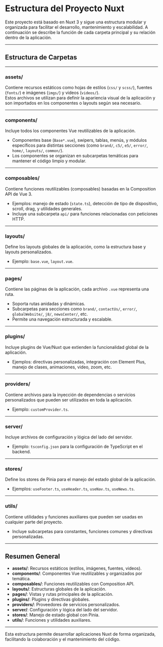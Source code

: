 # Estructura del Proyecto Nuxt

Este proyecto está basado en Nuxt 3 y sigue una estructura modular y organizada para facilitar el desarrollo, mantenimiento y escalabilidad. A continuación se describe la función de cada carpeta principal y su relación dentro de la aplicación.

---

## Estructura de Carpetas

---

### assets/

Contiene recursos estáticos como hojas de estilos (`css/` y `scss/`), fuentes (`fonts/`) e imágenes (`imgs/`) y videos (`videos/`).  
Estos archivos se utilizan para definir la apariencia visual de la aplicación y son importados en los componentes o layouts según sea necesario.

---

### components/

Incluye todos los componentes Vue reutilizables de la aplicación.  
- Componentes base (`Base*.vue`), swipers, tablas, menús, y módulos específicos para distintas secciones (como `brand/`, `c5/`, `e5/`, `error/`, `home/`, `layouts/`, `common/`).
- Los componentes se organizan en subcarpetas temáticas para mantener el código limpio y modular.

---

### composables/

Contiene funciones reutilizables (composables) basadas en la Composition API de Vue 3.  
- Ejemplos: manejo de estado (`state.ts`), detección de tipo de dispositivo, scroll, drag, y utilidades generales.
- Incluye una subcarpeta `api/` para funciones relacionadas con peticiones HTTP.

---

### layouts/

Define los layouts globales de la aplicación, como la estructura base y layouts personalizados.  
- Ejemplo: `base.vue`, `layout.vue`.

---

### pages/

Contiene las páginas de la aplicación, cada archivo `.vue` representa una ruta.  
- Soporta rutas anidadas y dinámicas.
- Subcarpetas para secciones como `brand/`, `contactUs/`, `error/`, `globalWebsite/`, `j8/`, `newsCenter/`, etc.
- Permite una navegación estructurada y escalable.

---

### plugins/

Incluye plugins de Vue/Nuxt que extienden la funcionalidad global de la aplicación.  
- Ejemplos: directivas personalizadas, integración con Element Plus, manejo de clases, animaciones, video, zoom, etc.

---

### providers/

Contiene archivos para la inyección de dependencias o servicios personalizados que pueden ser utilizados en toda la aplicación.  
- Ejemplo: `customProvider.ts`.

---

### server/

Incluye archivos de configuración y lógica del lado del servidor.  
- Ejemplo: `tsconfig.json` para la configuración de TypeScript en el backend.

---

### stores/

Define los stores de Pinia para el manejo del estado global de la aplicación.  
- Ejemplos: `useFooter.ts`, `useHeader.ts`, `useNav.ts`, `useNews.ts`.

---

### utils/

Contiene utilidades y funciones auxiliares que pueden ser usadas en cualquier parte del proyecto.  
- Incluye subcarpetas para constantes, funciones comunes y directivas personalizadas.

---

## Resumen General

- **assets/**: Recursos estáticos (estilos, imágenes, fuentes, videos).
- **components/**: Componentes Vue reutilizables y organizados por temática.
- **composables/**: Funciones reutilizables con Composition API.
- **layouts/**: Estructuras globales de la aplicación.
- **pages/**: Vistas y rutas principales de la aplicación.
- **plugins/**: Plugins y directivas globales.
- **providers/**: Proveedores de servicios personalizados.
- **server/**: Configuración y lógica del lado del servidor.
- **stores/**: Manejo de estado global con Pinia.
- **utils/**: Funciones y utilidades auxiliares.

---

Esta estructura permite desarrollar aplicaciones Nuxt de forma organizada, facilitando la colaboración y el mantenimiento del código.